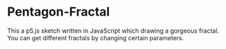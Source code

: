 # Pentagon-Fractal
This a p5.js sketch written in JavaScript which drawing a gorgeous fractal. You can get different fractals by changing certain parameters.
